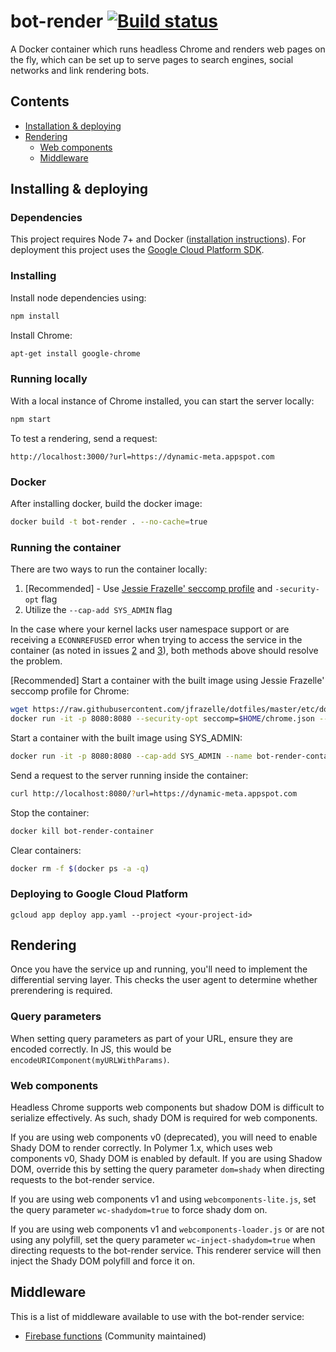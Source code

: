 # bot-render [![Build status](https://img.shields.io/travis/samuelli/bot-render.svg?style=flat-square)](https://travis-ci.org/samuelli/bot-render)

A Docker container which runs headless Chrome and renders web pages on the fly, which
can be set up to serve pages to search engines, social networks and link rendering
bots.

## Contents
- [Installation & deploying](#installation--deploying)
- [Rendering](#rendering)
  - [Web components](#web-components)
  - [Middleware](#middleware)

## Installing & deploying

### Dependencies
This project requires Node 7+ and Docker ([installation instructions](https://docs.docker.com/engine/installation/)). For deployment this
project uses the [Google Cloud Platform SDK](https://cloud.google.com/sdk/).

### Installing
Install node dependencies using:
```bash
npm install
```

Install Chrome:
```bash
apt-get install google-chrome
```

### Running locally
With a local instance of Chrome installed, you can start the server locally:
```bash
npm start
```

To test a rendering, send a request:
```
http://localhost:3000/?url=https://dynamic-meta.appspot.com
```

### Docker
After installing docker, build the docker image:
```bash
docker build -t bot-render . --no-cache=true
```

### Running the container

There are two ways to run the container locally:
1. [Recommended] - Use [Jessie Frazelle' seccomp profile](https://github.com/jessfraz/dotfiles/blob/master/etc/docker/seccomp/chrome.json) and `-security-opt` flag
2. Utilize the `--cap-add SYS_ADMIN` flag

In the case where your kernel lacks user namespace support or are receiving a `ECONNREFUSED` error when trying to access the service in the container (as noted in issues [2](https://github.com/samuelli/bot-render/issues/2) and [3](https://github.com/samuelli/bot-render/issues/3)), both methods above should resolve the problem.

[Recommended] Start a container with the built image using Jessie Frazelle' seccomp profile for Chrome:
```bash
wget https://raw.githubusercontent.com/jfrazelle/dotfiles/master/etc/docker/seccomp/chrome.json -O ~/chrome.json
docker run -it -p 8080:8080 --security-opt seccomp=$HOME/chrome.json --name bot-render-container bot-render
```

Start a container with the built image using SYS_ADMIN:
```bash
docker run -it -p 8080:8080 --cap-add SYS_ADMIN --name bot-render-container bot-render
```

Send a request to the server running inside the container:
```bash
curl http://localhost:8080/?url=https://dynamic-meta.appspot.com
```

Stop the container:
```bash
docker kill bot-render-container
```

Clear containers:
```bash
docker rm -f $(docker ps -a -q)
```

### Deploying to Google Cloud Platform
```
gcloud app deploy app.yaml --project <your-project-id>
```

## Rendering
Once you have the service up and running, you'll need to implement the differential serving
layer. This checks the user agent to determine whether prerendering is required.

### Query parameters
When setting query parameters as part of your URL, ensure they are encoded correctly. In JS,
this would be `encodeURIComponent(myURLWithParams)`.

### Web components
Headless Chrome supports web components but shadow DOM is difficult to serialize effectively.
As such, shady DOM is required for web components.

If you are using web components v0 (deprecated), you will need to enable Shady DOM to
render correctly. In Polymer 1.x, which uses web components v0, Shady DOM is enabled by default.
If you are using Shadow DOM, override this by setting the query parameter `dom=shady` when
directing requests to the bot-render service.

If you are using web components v1 and using `webcomponents-lite.js`, set the query parameter
`wc-shadydom=true` to force shady dom on.

If you are using web components v1 and `webcomponents-loader.js` or are not using any polyfill,
set the query parameter `wc-inject-shadydom=true` when directing requests to the bot-render
service. This renderer service will then inject the Shady DOM polyfill and force it on.

## Middleware
This is a list of middleware available to use with the bot-render service:
 * [Firebase functions](https://github.com/justinribeiro/pwa-firebase-functions-botrender) (Community maintained)
